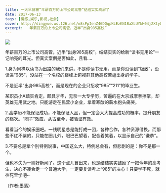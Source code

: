 ```yaml
---
title: 一大早就被“年薪百万的上市公司高管”结结实实刷屏了
date: 2017-06-13
tags: [情感,娱乐,影视,社会]
cover: http://dingyue.ws.126.net/mSsPpIenZ46DQqpKLEzKN1BaXLUYkH04jZXty8eFHJFag1497341455537.jpg
excerpt:   年薪百万的上市公司高管，近半“出身985高校”
---
```

![](http://dingyue.ws.126.net/mSsPpIenZ46DQqpKLEzKN1BaXLUYkH04jZXty8eFHJFag1497341455537.jpg)  

年薪百万的上市公司高管，近半“出身985高校”。结结实实的给新“读书无用论”一记响亮的耳光。但真实案例是否如此，且看....  

1.身为同样以读书为出路的我们来讲，不是你读书无用，而是你没读到“极致”，没读进“985”，没站在一个名校的巅峰上俯视群其他高校苦逼出身的学子。

不是近半“出身985高校”，而是现在的企业只招收“985”“211”的毕业生。

某职员小A踏实肯定，颇具才华，无奈一大专学历，苦逼的在大京城摩拳擦掌，却英雄无用武之地。只能游走在民营小企业，拿着寒酸的薪水抱头痛哭。

2.高学历不能保证成功，不能保证人品，但一定会大大提高成功的概率，提升朋友的档次。“圈子”效应，从古至今，被验证有效。

看看当今的娱乐圈吧。一线明星总是能打成一团，各种合作，各种资源借换。而那些不红不紫的，只能在圈儿外，眼巴巴望着，配合着笑着，以显示自己的“谦恭”。

3.不要总是拿个别特例说事，中国这么大，特例总会有，但悲剧的是：你不是那一个。

但也不失为一则好新闻了。这个点儿冒出来，也是结结实实鼓励了一把今年的高考生，决心不凑合走一个普通大学，一定要复读考上“985”的决心！只要学不死，就往死里学吧~

（作者:墨落）


